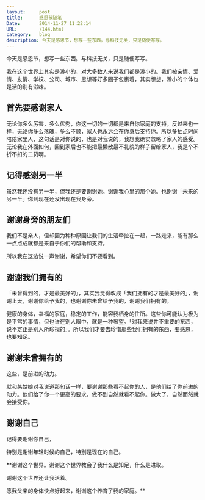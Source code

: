 ```yaml
---
layout:     post
title:      感恩节随笔
Date:		2014-11-27 11:22:14
URL:		/144.html
category:	blog
description: 今天是感恩节，想写一些东西。与科技无关，只是随便写写。
---
```


今天是感恩节，想写一些东西。与科技无关，只是随便写写。

我在这个世界上其实是渺小的，对大多数人来说我们都是渺小的。我们被亲情、爱情、友情、学校、公司、城市、思想等好多圈子包裹着，其实想想，渺小的个体也是活的别有滋味。

## 首先要感谢家人

无论你多么厉害，多么优秀，你这一切的一切都是来自你家庭的支持。反过来也一样，无论你多么落魄，多么不顺，家人也永远会在你身后支持你。所以多抽点时间陪陪家里人，这句话是对你说的，也是对我说的，我想我确实忽略了家人的感受。无论我在外面如何，回到家后也不能把最懒散最不礼貌的样子留给家人，我是个不折不扣的二货啊。

## 记得感谢另一半

虽然我还没有另一半，但我还是要谢谢她。谢谢我心里的那个她。也谢谢「未来的另一半」你到现在还没出现在我身旁。

## 谢谢身旁的朋友们

我们不是亲人，但却因为种种原因让我们的生活牵扯在一起，一路走来，能有那么一点点成就都是来自于你们的帮助和支持。

所以我在这边说一声谢谢，希望你们不要看到。

## 谢谢我们拥有的

「未曾得到的，才是最美好的」，其实我觉得改成「我们拥有的才是最美好的」，谢谢上天，谢谢你给予我的，也谢谢你未曾给予我的，谢谢我们拥有的。

健康的身体，幸福的家庭，稳定的工作，能容我栖身的住所。这些你可能认为极为是平常的事情，但也许在别人眼中，就是一种奢望。「对我来说并不重要的东西，说不定正是别人所珍视的」。所以我们才要去珍惜那些我们拥有的东西，要感恩，也要知足。

## 谢谢未曾拥有的

这些，是前进的动力。

就和某姑娘对我说道那句话一样，要谢谢那些看不起你的人，是他们给了你前进的动力。他们给了你一个更高的要求，做不到自然就看不起你。做大了，自然而然就会接受你。

## 谢谢自己

记得要谢谢你自己，

特别是谢谢年轻时候的自己，特别是现在的自己。

\*\*谢谢这个世界。谢谢这个世界教会了我什么是知足，什么是进取。

谢谢这个世界还让我活着。

愿我父亲的身体快点好起来，谢谢这个养育了我的家庭。\*\*
